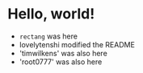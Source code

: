 Hello, world!
=============

*   `rectang` was here
*   lovelytenshi modified the README
*   'timwilkens' was also here
*   'root0777' was also here
